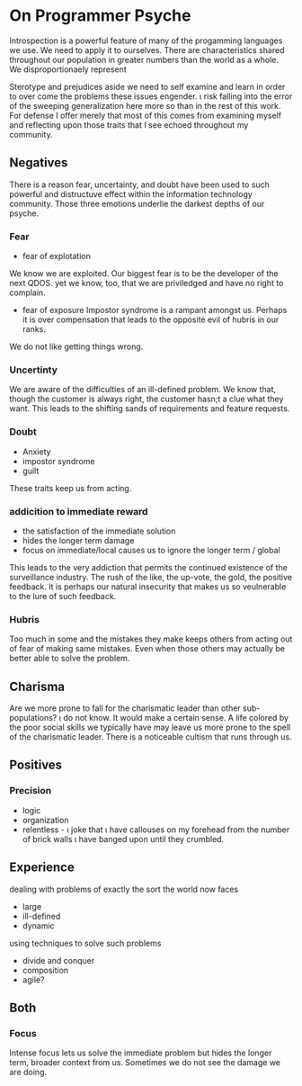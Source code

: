 # On Programmer Psyche

Introspection is a powerful feature of many of the progamming languages we use.
We need to apply it to ourselves. There are characteristics shared throughout
our population in greater numbers than the world as a whole. We
disproportionaely represent

Sterotype and prejudices aside we need to self examine and learn in order to
over come the problems these issues engender. &iota; risk falling into the
error of the sweeping generalization here more so than in the rest of this work.
For defense I offer merely that most of this comes from examining myself and
reflecting upon those traits that I see echoed throughout my community.

## Negatives

There is a reason fear, uncertainty, and doubt have been used to such powerful
and distructuve effect within the information technology community. Those three
emotions underlie the darkest depths of our psyche.

### Fear
* fear of explotation

We know we are exploited. Our biggest fear is to be the developer of the next
QDOS. yet we know, too, that we are priviledged and have no right to complain.

* fear of exposure
Impostor syndrome is a rampant amongst us. Perhaps it is over compensation that
leads to the opposite evil of hubris in our ranks.


We do not like getting things wrong.

### Uncertinty
We are aware of the difficulties of an ill-defined problem. We know that, though
the customer is always right, the customer hasn;t a clue what they want. This
leads to the shifting sands of requirements and feature requests.



### Doubt
* Anxiety
* impostor syndrome
* guilt


These traits keep us from acting.



### addicition to immediate reward
* the satisfaction of the immediate solution
* hides the longer term damage
* focus on immediate/local causes us to ignore the longer term / global

This leads to the very addiction that permits the continued existence of the
surveillance industry. The rush of the like, the up-vote, the gold, the positive
feedback. It is perhaps our natural insecurity that makes us so veulnerable to
the lure of such feedback.


### Hubris
Too much in some and the mistakes they make keeps others from acting out of fear
of making same mistakes. Even when those others may actually be better able to
solve the problem.


## Charisma
Are we more prone to fall for the charismatic leader than other sub-populations?
&iota; do not know. It would make a certain sense. A life colored by the poor
social skills we typically have may leave us more prone to the spell of the
charismatic leader. There is a noticeable cultism that runs through us.



## Positives

### Precision
* logic
* organization
* relentless - &iota; joke that &iota; have callouses on my forehead from the
number of brick walls &iota; have banged upon until they crumbled.

## Experience
dealing with problems of exactly the sort the world now faces
* large
* ill-defined
* dynamic


using techniques to solve such problems
* divide and conquer
* composition
* agile?



## Both
### Focus
Intense focus lets us solve the immediate problem but hides the longer term,
broader context from us. Sometimes we do not see the damage we are doing.
